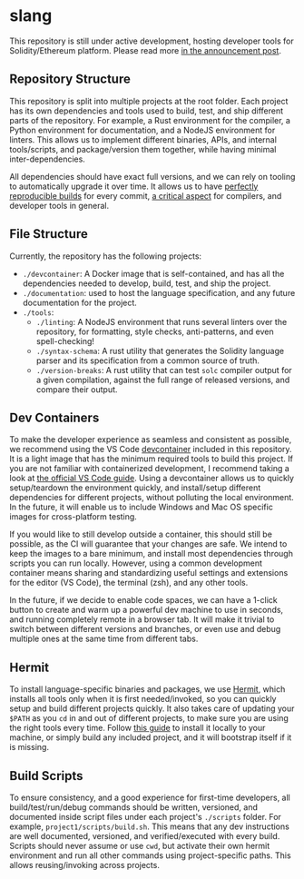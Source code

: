 # slang

<!--
cSpell:ignore devcontainer
cSpell:ignore mkdocs
-->

This repository is still under active development, hosting developer tools for Solidity/Ethereum platform. Please read more [in the announcement post](https://medium.com/nomic-foundation-blog/slang-rethnet-2ad465fd7880).

## Repository Structure

This repository is split into multiple projects at the root folder. Each project has its own dependencies and tools used to build, test, and ship different parts of the repository. For example, a Rust environment for the compiler, a Python environment for documentation, and a NodeJS environment for linters. This allows us to implement different binaries, APIs, and internal tools/scripts, and package/version them together, while having minimal inter-dependencies.

All dependencies should have exact full versions, and we can rely on tooling to automatically upgrade it over time. It allows us to have [perfectly reproducible builds](https://reproducible-builds.org/) for every commit, [a critical aspect](https://github.com/dotnet/designs/blob/40794be63ecd8b35e9596412050a84dedd575b99/accepted/2020/reproducible-builds.md) for compilers, and developer tools in general.

## File Structure

Currently, the repository has the following projects:

- `./devcontainer`: A Docker image that is self-contained, and has all the dependencies needed to develop, build, test, and ship the project.
- `./documentation`: used to host the language specification, and any future documentation for the project.
- `./tools`:
  - `./linting`: A NodeJS environment that runs several linters over the repository, for formatting, style checks, anti-patterns, and even spell-checking!
  - `./syntax-schema`: A rust utility that generates the Solidity language parser and its specification from a common source of truth.
  - `./version-breaks`: A rust utility that can test `solc` compiler output for a given compilation, against the full range of released versions, and compare their output.

## Dev Containers

To make the developer experience as seamless and consistent as possible, we recommend using the VS Code [devcontainer](./.devcontainer) included in this repository. It is a light image that has the minimum required tools to build this project. If you are not familiar with containerized development, I recommend taking a look at [the official VS Code guide](https://code.visualstudio.com/docs/remote/containers). Using a devcontainer allows us to quickly setup/teardown the environment quickly, and install/setup different dependencies for different projects, without polluting the local environment. In the future, it will enable us to include Windows and Mac OS specific images for cross-platform testing.

If you would like to still develop outside a container, this should still be possible, as the CI will guarantee that your changes are safe. We intend to keep the images to a bare minimum, and install most dependencies through scripts you can run locally. However, using a common development container means sharing and standardizing useful settings and extensions for the editor (VS Code), the terminal (zsh), and any other tools.

In the future, if we decide to enable code spaces, we can have a 1-click button to create and warm up a powerful dev machine to use in seconds, and running completely remote in a browser tab. It will make it trivial to switch between different versions and branches, or even use and debug multiple ones at the same time from different tabs.

## Hermit

To install language-specific binaries and packages, we use [Hermit](https://cashapp.github.io/hermit/), which installs all tools only when it is first needed/invoked, so you can quickly setup and build different projects quickly. It also takes care of updating your `$PATH` as you `cd` in and out of different projects, to make sure you are using the right tools every time. Follow [this guide](https://cashapp.github.io/hermit/usage/get-started/) to install it locally to your machine, or simply build any included project, and it will bootstrap itself if it is missing.

## Build Scripts

To ensure consistency, and a good experience for first-time developers, all build/test/run/debug commands should be written, versioned, and documented inside script files under each project's `./scripts` folder. For example, `project1/scripts/build.sh`. This means that any dev instructions are well documented, versioned, and verified/executed with every build. Scripts should never assume or use `cwd`, but activate their own hermit environment and run all other commands using project-specific paths. This allows reusing/invoking across projects.

